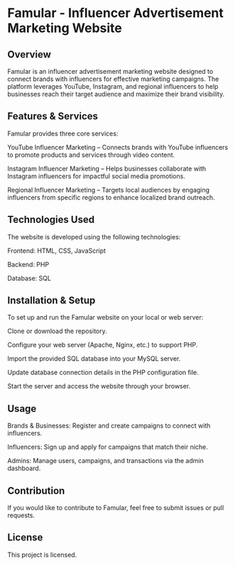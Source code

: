 # Famular - Influencer Advertisement Marketing Website

## Overview

Famular is an influencer advertisement marketing website designed to connect brands with influencers for effective marketing campaigns. The platform leverages YouTube, Instagram, and regional influencers to help businesses reach their target audience and maximize their brand visibility.

## Features & Services

Famular provides three core services:

YouTube Influencer Marketing – Connects brands with YouTube influencers to promote products and services through video content.

Instagram Influencer Marketing – Helps businesses collaborate with Instagram influencers for impactful social media promotions.

Regional Influencer Marketing – Targets local audiences by engaging influencers from specific regions to enhance localized brand outreach.

## Technologies Used

The website is developed using the following technologies:

Frontend: HTML, CSS, JavaScript

Backend: PHP

Database: SQL

## Installation & Setup

To set up and run the Famular website on your local or web server:

Clone or download the repository.

Configure your web server (Apache, Nginx, etc.) to support PHP.

Import the provided SQL database into your MySQL server.

Update database connection details in the PHP configuration file.

Start the server and access the website through your browser.

## Usage

Brands & Businesses: Register and create campaigns to connect with influencers.

Influencers: Sign up and apply for campaigns that match their niche.

Admins: Manage users, campaigns, and transactions via the admin dashboard.

## Contribution

If you would like to contribute to Famular, feel free to submit issues or pull requests.

## License

This project is licensed.